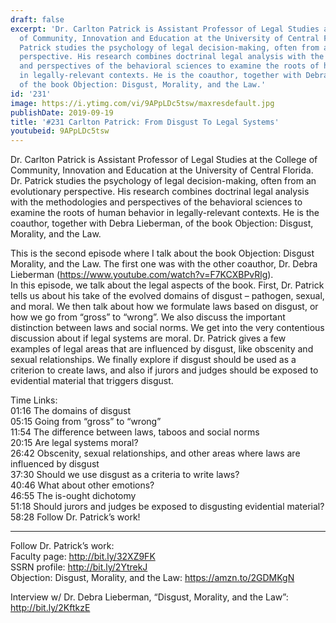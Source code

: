 ```yaml
---
draft: false
excerpt: 'Dr. Carlton Patrick is Assistant Professor of Legal Studies at the College
  of Community, Innovation and Education at the University of Central Florida. Dr.
  Patrick studies the psychology of legal decision-making, often from an evolutionary
  perspective. His research combines doctrinal legal analysis with the methodologies
  and perspectives of the behavioral sciences to examine the roots of human behavior
  in legally-relevant contexts. He is the coauthor, together with Debra Lieberman,
  of the book Objection: Disgust, Morality, and the Law.'
id: '231'
image: https://i.ytimg.com/vi/9APpLDc5tsw/maxresdefault.jpg
publishDate: 2019-09-19
title: '#231 Carlton Patrick: From Disgust To Legal Systems'
youtubeid: 9APpLDc5tsw
---
```

<div class="timelinks">

Dr. Carlton Patrick is Assistant Professor of Legal Studies at the College of Community, Innovation and Education at the University of Central Florida. Dr. Patrick studies the psychology of legal decision-making, often from an evolutionary perspective. His research combines doctrinal legal analysis with the methodologies and perspectives of the behavioral sciences to examine the roots of human behavior in legally-relevant contexts. He is the coauthor, together with Debra Lieberman, of the book Objection: Disgust, Morality, and the Law.

This is the second episode where I talk about the book Objection: Disgust Morality, and the Law. The first one was with the other coauthor, Dr. Debra Lieberman (https://www.youtube.com/watch?v=F7KCXBPvRlg).   
In this episode, we talk about the legal aspects of the book. First, Dr. Patrick tells us about his take of the evolved domains of disgust – pathogen, sexual, and moral. We then talk about how we formulate laws based on disgust, or how we go from “gross” to “wrong”. We also discuss the important distinction between laws and social norms. We get into the very contentious discussion about if legal systems are moral. Dr. Patrick gives a few examples of legal areas that are influenced by disgust, like obscenity and sexual relationships. We finally explore if disgust should be used as a criterion to create laws, and also if jurors and judges should be exposed to evidential material that triggers disgust. 

Time Links:  
<time>01:16</time> The domains of disgust  
<time>05:15</time> Going from “gross” to “wrong”  
<time>11:54</time> The difference between laws, taboos and social norms  
<time>20:15</time> Are legal systems moral?                               
<time>26:42</time> Obscenity, sexual relationships, and other areas where laws are influenced by disgust  
<time>37:30</time> Should we use disgust as a criteria to write laws?  
<time>40:46</time> What about other emotions?  
<time>46:55</time> The is-ought dichotomy  
<time>51:18</time> Should jurors and judges be exposed to disgusting evidential material?  
<time>58:28</time> Follow Dr. Patrick’s work!

---

Follow Dr. Patrick’s work:  
Faculty page: http://bit.ly/32XZ9FK  
SSRN profile: http://bit.ly/2YtrekJ  
Objection: Disgust, Morality, and the Law: https://amzn.to/2GDMKgN

Interview w/ Dr. Debra Lieberman, “Disgust, Morality, and the Law”: http://bit.ly/2KftkzE
</div>

